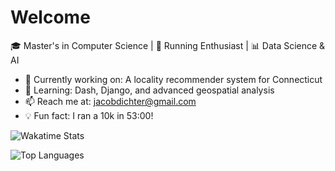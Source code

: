 # Welcome

🎓 Master's in Computer Science | 🏃 Running Enthusiast | 📊 Data Science & AI  

- 🔭 Currently working on: A locality recommender system for Connecticut  
- 🌱 Learning: Dash, Django, and advanced geospatial analysis  
- 📫 Reach me at: jacobdichter@gmail.com
- 💡 Fun fact: I ran a 10k in 53:00!  

![Wakatime Stats](https://github-readme-stats.vercel.app/api/wakatime?username=jacobdichter)

![Top Languages](https://github-readme-stats.vercel.app/api/top-langs/?username=jacobdichter&layout=compact&theme=dark)

